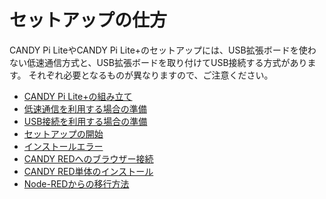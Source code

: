 # セットアップの仕方

CANDY Pi LiteやCANDY Pi Lite+のセットアップには、USB拡張ボードを使わない低速通信方式と、USB拡張ボードを取り付けてUSB接続する方式があります。
それぞれ必要となるものが異なりますので、ご注意ください。

* [CANDY Pi Lite+の組み立て](assemble-plus.md)
* [低速通信を利用する場合の準備](uart.md)
* [USB接続を利用する場合の準備](usb.md)
* [セットアップの開始](terminal.md)
* [インストールエラー](installation-errors.md)
* [CANDY REDへのブラウザー接続](bworsing-candy-red.md)
* [CANDY RED単体のインストール](candy-red.md)
* [Node-REDからの移行方法](node-red-migration.md)

